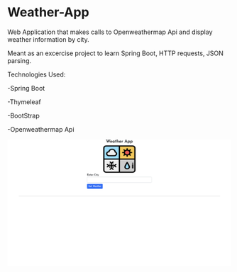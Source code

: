 # Weather-App
Web Application that makes calls to Openweathermap Api and display weather information by city.

Meant as an excercise project to learn Spring Boot, HTTP requests, JSON parsing.



Technologies Used:

-Spring Boot

-Thymeleaf

-BootStrap

-Openweathermap Api



![Main Page](demo/weather-demo1.png)
